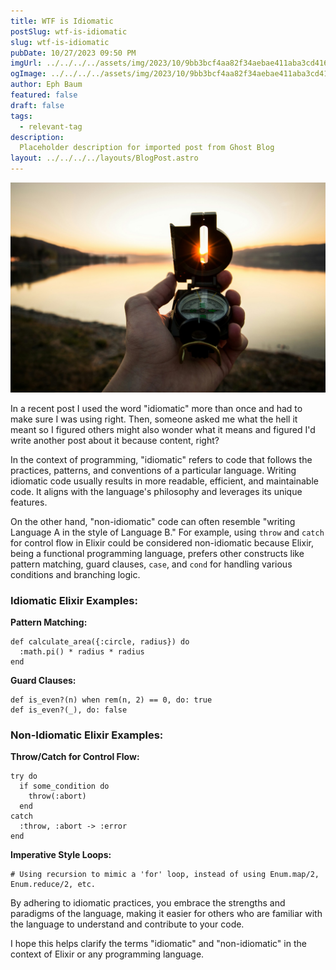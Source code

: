 ```yaml
---
title: WTF is Idiomatic
postSlug: wtf-is-idiomatic
slug: wtf-is-idiomatic
pubDate: 10/27/2023 09:50 PM
imgUrl: ../../../../assets/img/2023/10/9bb3bcf4aa82f34aebae411aba3cd416e9ccd341.jpeg
ogImage: ../../../../assets/img/2023/10/9bb3bcf4aa82f34aebae411aba3cd416e9ccd341.jpeg
author: Eph Baum
featured: false
draft: false
tags:
  - relevant-tag
description:
  Placeholder description for imported post from Ghost Blog
layout: ../../../../layouts/BlogPost.astro
---
```


![Featured Image](../../../../assets/img/2023/10/9bb3bcf4aa82f34aebae411aba3cd416e9ccd341.jpeg)

In a recent post I used the word "idiomatic" more than once and had to make sure I was using right. Then, someone asked me what the hell it meant so I figured others might also wonder what it means and figured I'd write another post about it because content, right?

In the context of programming, "idiomatic" refers to code that follows the practices, patterns, and conventions of a particular language. Writing idiomatic code usually results in more readable, efficient, and maintainable code. It aligns with the language's philosophy and leverages its unique features.

On the other hand, "non-idiomatic" code can often resemble "writing Language A in the style of Language B." For example, using `throw` and `catch` for control flow in Elixir could be considered non-idiomatic because Elixir, being a functional programming language, prefers other constructs like pattern matching, guard clauses, `case`, and `cond` for handling various conditions and branching logic.

### Idiomatic Elixir Examples:

**Pattern Matching:**

    def calculate_area({:circle, radius}) do
      :math.pi() * radius * radius
    end
    

**Guard Clauses:**

    def is_even?(n) when rem(n, 2) == 0, do: true
    def is_even?(_), do: false
    

### Non-Idiomatic Elixir Examples:

**Throw/Catch for Control Flow:**

    try do
      if some_condition do
        throw(:abort)
      end
    catch
      :throw, :abort -> :error
    end
    

**Imperative Style Loops:**

    # Using recursion to mimic a 'for' loop, instead of using Enum.map/2, Enum.reduce/2, etc.
    

By adhering to idiomatic practices, you embrace the strengths and paradigms of the language, making it easier for others who are familiar with the language to understand and contribute to your code.

I hope this helps clarify the terms "idiomatic" and "non-idiomatic" in the context of Elixir or any programming language.

